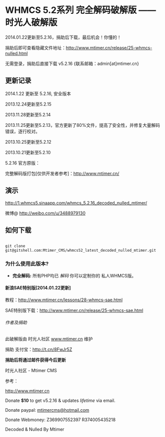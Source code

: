 <h1>WHMCS 5.2系列 完全解码破解版 —— 时光人破解版</h1>

2014.01.22更新至5.2.16，捐助后下载，最后机会！你懂的！


捐助后即可查看隐藏文件地址：http://www.mtimer.cn/release/25-whmcs-nulled.html 

无需登录，捐助后直接下载 v5.2.16 {联系邮箱：admin[at]mtimer.cn}


<h2>更新记录</h2>

2014.1.22 更新至 5.2.16, 安全版本

2013.12.24更新至5.2.15

2013.11.28更新至5.2.14

2013.11.25更新至5.2.13，官方更新了80%文件，提高了安全性，并修复大量解码错误，逐行校对。

2013.10.25更新至5.2.12

2013.10.21更新至5.2.10

5.2.16 官方原版：

完整解码版打包[仅供开发者参考]：http://www.mtimer.cn/



<h2>演示</h2>

http://1.whmcs5.sinaapp.com/whmcs_5.2.16_decoded_nulled_mtimer/

微博@ http://weibo.com/u/3488979130


<h2>如何下载</h2>

<code>
git clone git@gitshell.com:Mtimer_CMS/whmcs52_latest_decoded_nulled_mtimer.git
</code>


<h3>为什么使用此版本?</h3>

<ul>
<li>
<strong>完全解码:</strong> 所有PHP均已 <em>解码</em> 你可以定制你的 私人WHMCS版。</li>
</ul>

<h4>新浪SAE特别版[2014.01.22更新]</h4>

教程：http://www.mtimer.cn/lessons/28-whmcs-sae.html

SAE特别版下载：http://www.mtimer.cn/release/25-whmcs-sae.html


<h6>作者及捐助</h6>

此破解版由 时光人社区 www.mtimer.cn 维护

捐助 支付宝：http://t.cn/8FwJr5Z

<strong>捐助后将通过邮件获得今后更新</strong>

时光人社区 - Mtimer CMS

参考：

http://www.mtimer.cn


Donate <b>$10</b> to get v5.2.16 & updates *lifetime* via email.

Donate paypal: mtimercms@hotmail.com

Donate Webmoney: Z369907552397  R374005435218

Decoded & Nulled By Mtimer